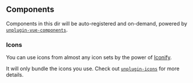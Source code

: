 ## Components

Components in this dir will be auto-registered and on-demand, powered by
[`unplugin-vue-components`](https://github.com/antfu/unplugin-vue-components).

### Icons

You can use icons from almost any icon sets by the power of
[Iconify](https://iconify.design/).

It will only bundle the icons you use. Check out
[`unplugin-icons`](https://github.com/antfu/unplugin-icons) for more details.
